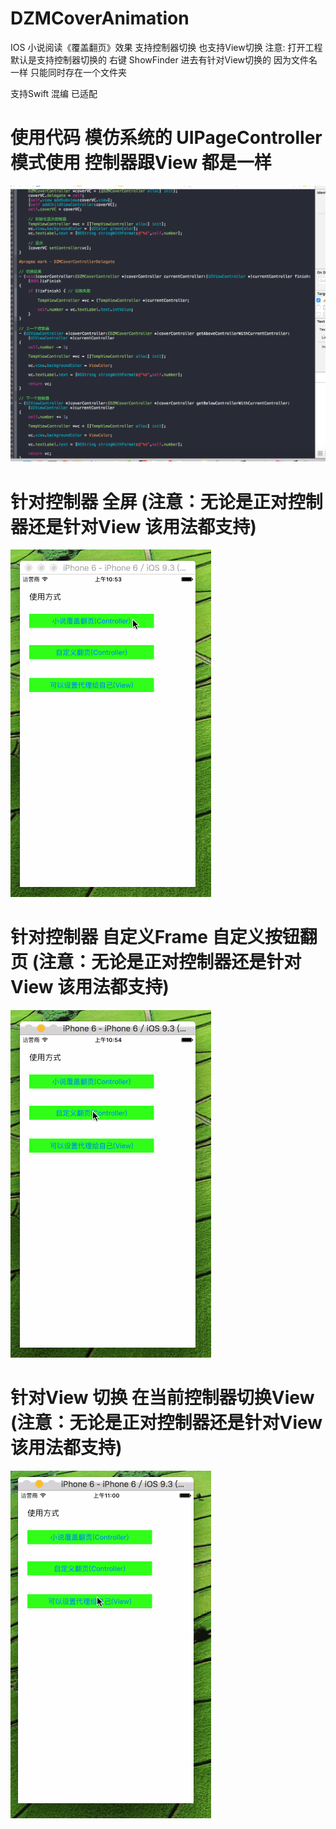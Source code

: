 # DZMCoverAnimation
IOS 小说阅读《覆盖翻页》效果 支持控制器切换 也支持View切换  注意: 打开工程默认是支持控制器切换的 右键 ShowFinder 进去有针对View切换的 因为文件名一样 只能同时存在一个文件夹

支持Swift 混编 已适配


# 使用代码 模仿系统的 UIPageController 模式使用 控制器跟View 都是一样
![CarouselView in action](icon0.png)

# 针对控制器 全屏 (注意：无论是正对控制器还是针对View 该用法都支持)
![CarouselView in action](icon1.gif)

# 针对控制器 自定义Frame 自定义按钮翻页 (注意：无论是正对控制器还是针对View 该用法都支持)
![CarouselView in action](icon2.gif)

# 针对View 切换 在当前控制器切换View (注意：无论是正对控制器还是针对View 该用法都支持)
![CarouselView in action](icon3.gif)